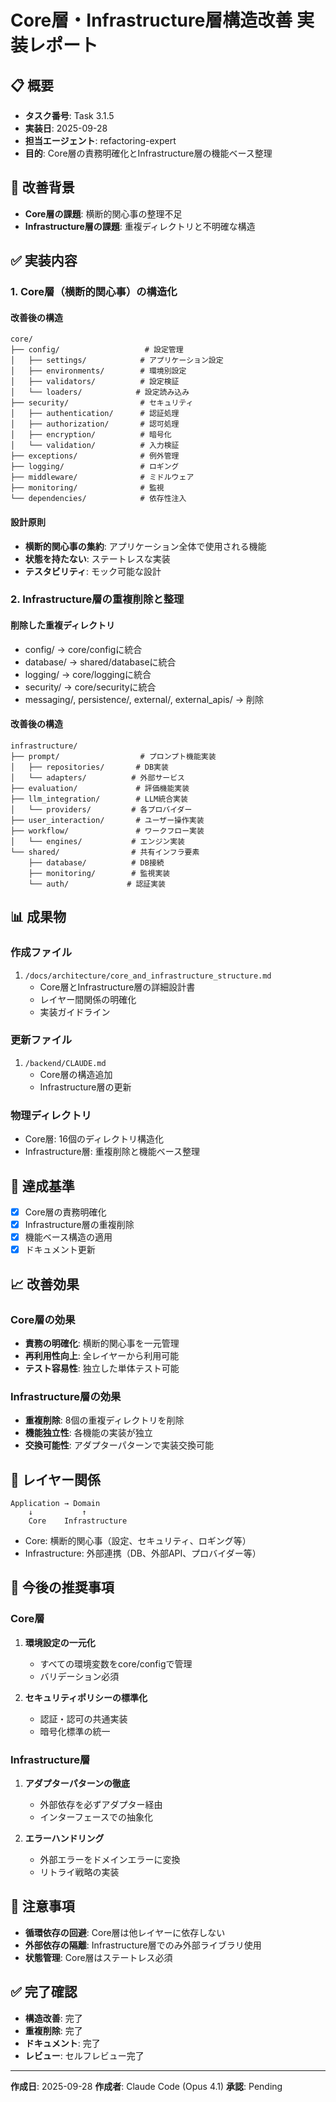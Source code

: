 # Core層・Infrastructure層構造改善 実装レポート

## 📋 概要
- **タスク番号**: Task 3.1.5
- **実装日**: 2025-09-28
- **担当エージェント**: refactoring-expert
- **目的**: Core層の責務明確化とInfrastructure層の機能ベース整理

## 🎯 改善背景
- **Core層の課題**: 横断的関心事の整理不足
- **Infrastructure層の課題**: 重複ディレクトリと不明確な構造

## ✅ 実装内容

### 1. Core層（横断的関心事）の構造化

#### 改善後の構造
```
core/
├── config/                   # 設定管理
│   ├── settings/            # アプリケーション設定
│   ├── environments/        # 環境別設定
│   ├── validators/          # 設定検証
│   └── loaders/            # 設定読み込み
├── security/                # セキュリティ
│   ├── authentication/      # 認証処理
│   ├── authorization/       # 認可処理
│   ├── encryption/          # 暗号化
│   └── validation/          # 入力検証
├── exceptions/              # 例外管理
├── logging/                 # ロギング
├── middleware/              # ミドルウェア
├── monitoring/              # 監視
└── dependencies/            # 依存性注入
```

#### 設計原則
- **横断的関心事の集約**: アプリケーション全体で使用される機能
- **状態を持たない**: ステートレスな実装
- **テスタビリティ**: モック可能な設計

### 2. Infrastructure層の重複削除と整理

#### 削除した重複ディレクトリ
- config/ → core/configに統合
- database/ → shared/databaseに統合
- logging/ → core/loggingに統合
- security/ → core/securityに統合
- messaging/, persistence/, external/, external_apis/ → 削除

#### 改善後の構造
```
infrastructure/
├── prompt/                  # プロンプト機能実装
│   ├── repositories/       # DB実装
│   └── adapters/          # 外部サービス
├── evaluation/             # 評価機能実装
├── llm_integration/        # LLM統合実装
│   └── providers/         # 各プロバイダー
├── user_interaction/       # ユーザー操作実装
├── workflow/               # ワークフロー実装
│   └── engines/           # エンジン実装
└── shared/                # 共有インフラ要素
    ├── database/          # DB接続
    ├── monitoring/        # 監視実装
    └── auth/             # 認証実装
```

## 📊 成果物

### 作成ファイル
1. `/docs/architecture/core_and_infrastructure_structure.md`
   - Core層とInfrastructure層の詳細設計書
   - レイヤー間関係の明確化
   - 実装ガイドライン

### 更新ファイル
1. `/backend/CLAUDE.md`
   - Core層の構造追加
   - Infrastructure層の更新

### 物理ディレクトリ
- Core層: 16個のディレクトリ構造化
- Infrastructure層: 重複削除と機能ベース整理

## 🎯 達成基準
- [x] Core層の責務明確化
- [x] Infrastructure層の重複削除
- [x] 機能ベース構造の適用
- [x] ドキュメント更新

## 📈 改善効果

### Core層の効果
- **責務の明確化**: 横断的関心事を一元管理
- **再利用性向上**: 全レイヤーから利用可能
- **テスト容易性**: 独立した単体テスト可能

### Infrastructure層の効果
- **重複削除**: 8個の重複ディレクトリを削除
- **機能独立性**: 各機能の実装が独立
- **交換可能性**: アダプターパターンで実装交換可能

## 🔄 レイヤー関係

```
Application → Domain
    ↓           ↑
    Core    Infrastructure
```

- Core: 横断的関心事（設定、セキュリティ、ロギング等）
- Infrastructure: 外部連携（DB、外部API、プロバイダー等）

## 📝 今後の推奨事項

### Core層
1. **環境設定の一元化**
   - すべての環境変数をcore/configで管理
   - バリデーション必須

2. **セキュリティポリシーの標準化**
   - 認証・認可の共通実装
   - 暗号化標準の統一

### Infrastructure層
1. **アダプターパターンの徹底**
   - 外部依存を必ずアダプター経由
   - インターフェースでの抽象化

2. **エラーハンドリング**
   - 外部エラーをドメインエラーに変換
   - リトライ戦略の実装

## 🚨 注意事項

- **循環依存の回避**: Core層は他レイヤーに依存しない
- **外部依存の隔離**: Infrastructure層でのみ外部ライブラリ使用
- **状態管理**: Core層はステートレス必須

## ✅ 完了確認

- **構造改善**: 完了
- **重複削除**: 完了
- **ドキュメント**: 完了
- **レビュー**: セルフレビュー完了

---

**作成日**: 2025-09-28
**作成者**: Claude Code (Opus 4.1)
**承認**: Pending